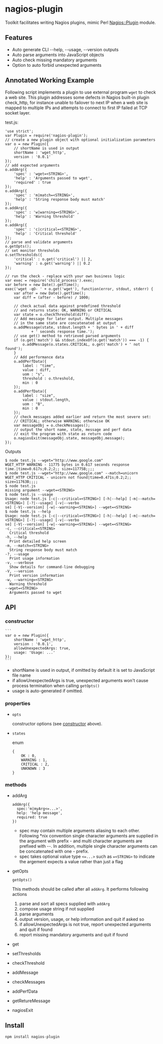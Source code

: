nagios-plugin
=============

Toolkit facilitates writing Nagios plugins, mimic Perl [Nagios::Plugin](http://search.cpan.org/~tonvoon/Nagios-Plugin-0.36/lib/Nagios/Plugin.pm) module.

## Features
* Auto generate CLI --help, --usage, --version outputs
* Auto parse arguments into JavaScript objects
* Auto check missing mandatory arguments
* Option to auto forbid unexpected arguments

## Annotated Working Example
Following script implements a plugin to use external program `wget` to check a web site. This plugin addresses some defects in Nagios built-in plugin check_http, for instance unable to failover to next IP when a web site is mapped to multiple IPs and attempts to connect to first IP failed at TCP socket layer.

test.js:
```
'use strict';
var Plugin = require('nagios-plugin');
// create a new plugin object with optional initialization parameters
var o = new Plugin({
	// shortName is used in output
	shortName : 'wget_http',
	version : '0.0.1'
});
// add expected arguments
o.addArg({
	'spec' : 'wget=<STRING>',
	'help' : 'Arguments passed to wget',
	'required' : true
});
o.addArg({
	'spec' : 'm|match=<STRING>',
	'help' : 'String response body must match'
});
o.addArg({
	'spec' : 'w|warning=<STRING>',
	'help' : 'Warning threshold'
});
o.addArg({
	'spec' : 'c|critical=<STRING>',
	'help' : 'Critical threshold'
});
// parse and validate arguments
o.getOpts();
// set monitor thresholds
o.setThresholds({
	'critical' : o.get('critical') || 2,
	'warning' : o.get('warning') || 0.2
});

// run the check - replace with your own business logic
var exec = require('child_process').exec;
var before = new Date().getTime();
exec('wget -qO- ' + o.get('wget'), function(error, stdout, stderr) {
	var after = new Date().getTime();
	var diff = (after - before) / 1000;

	// check actual data against predefined threshold
	// and returns state: OK, WARNING or CRITICAL
	var state = o.checkThreshold(diff);
	// Add message for later output. Multiple messages
	// in the same state are concatenated at output
	o.addMessage(state, stdout.length + ' bytes in ' + diff
			+ ' seconds response time.');
	// use get() method to retrieved parsed arguments
	if (o.get('match') && stdout.indexOf(o.get('match')) === -1) {
		o.addMessage(o.states.CRITICAL, o.get('match') + ' not found');
	}
	// Add performance data
	o.addPerfData({
		label : "time",
		value : diff,
		uom : "s",
		threshold : o.threshold,
		min : 0
	});
	o.addPerfData({
		label : "size",
		value : stdout.length,
		uom : "B",
		min : 0
	});
	// check messages added earlier and return the most severe set:
	// CRITICAL; otherwise WARNING; otherwise OK
	var messageObj = o.checkMessages();
	// output the short name, state, message and perf data
	// exit the program with state as return code
	o.nagiosExit(messageObj.state, messageObj.message);
});

```
Outputs
```
$ node test.js --wget="http://www.google.com"
WGET_HTTP WARNING - 11775 bytes in 0.617 seconds response time.|time=0.617s;0.2;2;; size=11775B;;;;
$ node test.js --wget="http://www.google.com" --match=unicorn
WGET_HTTP CRITICAL - unicorn not found|time=0.471s;0.2;2;; size=11763B;;;;
$ node test.js                                               
missing argument --wget=<STRING>
$ node test.js --usage                       
Usage: node test.js [-c|--critical=<STRING>] [-h|--help] [-m|--match=<STRING>] [-?|--usage] [-v|--verbo
se] [-V|--version] [-w|--warning=<STRING>] --wget=<STRING>
$ node test.js --help 
Usage: node test.js [-c|--critical=<STRING>] [-h|--help] [-m|--match=<STRING>] [-?|--usage] [-v|--verbo
se] [-V|--version] [-w|--warning=<STRING>] --wget=<STRING>
-c, --critical=<STRING>
  Critical threshold
-h, --help
  Print detailed help screen
-m, --match=<STRING>
  String response body must match
-?, --usage
  Print usage information
-v, --verbose
  Show details for command-line debugging
-V, --version
  Print version information
-w, --warning=<STRING>
  Warning threshold
--wget=<STRING>
  Arguments passed to wget
```

## API
### constructor
	```
	var o = new Plugin({
		shortName : 'wget_http',
		version : '0.0.1',
		allowUnexpectedArgs: true,
		usage: 'Usage: ...'
	});
	```
* shortName is used in output, if omitted by default it is set to JavaScript file name
* if allowUnexpectedArgs is true, unexpected arguments won't cause process termination when calling `getOpts()`
* usage is auto-generated if omitted.

### properties
* `opts`

  	constructor options (see [constructor](#constructor) above).
* `states`

	enum
	```
	{
		OK : 0,
		WARNING : 1,
		CRITICAL : 2,
		UNKNOWN : 3
	}
	```

### methods
* addArg

	```
	addArg({
	  spec:'m|myArg<=...>',
	  help: 'help message',
	  required: true
	})
	```
	* spec may contain multiple arguments aliasing to each other. Following *nix convention single character arguments are supplied in the argument with prefix - and multi character arguments are prefixed with --. In addition, multiple single character arguments can be concatenated with one - prefix.
	* spec takes optional value type `<=...>` such as `=<STRING>` to indicate the argement expects a value rather than just a flag
* getOpts
	```
	getOpts()
	```

	This methods should be called after all `addArg`. It performs following actions
	1. parse and sort all specs supplied with `addArg`
	2. compose usage string if not supplied
	3. parse arguments
	4. output version, usage, or help information and quit if asked so
	5. if allowUnexpectedArgs is not true, report unexpected arguments and quit if found
	6. report missing mandatory arguments and quit if found
* get
* setThresholds
* checkThreshold
* addMessage
* checkMessages
* addPerfData
* getRetureMessage
* nagiosExit

## Install
`npm install nagios-plugin`



